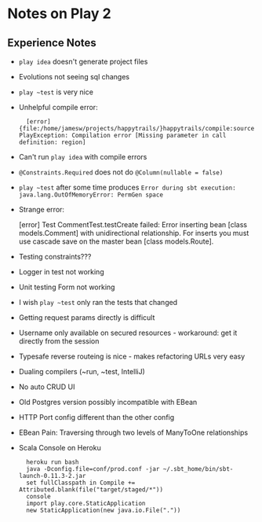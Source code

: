 Notes on Play 2
===============

Experience Notes
----------------

* `play idea` doesn't generate project files
* Evolutions not seeing sql changes
* `play ~test` is very nice
* Unhelpful compile error:

        [error] {file:/home/jamesw/projects/happytrails/}happytrails/compile:sources: PlayException: Compilation error [Missing parameter in call definition: region]

* Can't run `play idea` with compile errors
* `@Constraints.Required` does not do `@Column(nullable = false)`
* `play ~test` after some time produces `Error during sbt execution: java.lang.OutOfMemoryError: PermGen space`
* Strange error:

    [error] Test CommentTest.testCreate failed: Error inserting bean [class models.Comment] with unidirectional relationship. For inserts you must use cascade save on the master bean [class models.Route].

* Testing constraints???
* Logger in test not working
* Unit testing Form not working
* I wish `play ~test` only ran the tests that changed
* Getting request params directly is difficult
* Username only available on secured resources - workaround: get it directly from the session

* Typesafe reverse routeing is nice - makes refactoring URLs very easy

* Dualing compilers (~run, ~test, IntelliJ)
* No auto CRUD UI

* Old Postgres version possibly incompatible with EBean

* HTTP Port config different than the other config

* EBean Pain: Traversing through two levels of ManyToOne relationships

* Scala Console on Heroku

        heroku run bash
        java -Dconfig.file=conf/prod.conf -jar ~/.sbt_home/bin/sbt-launch-0.11.3-2.jar
        set fullClasspath in Compile += Attributed.blank(file("target/staged/*"))
        console
        import play.core.StaticApplication
        new StaticApplication(new java.io.File("."))
